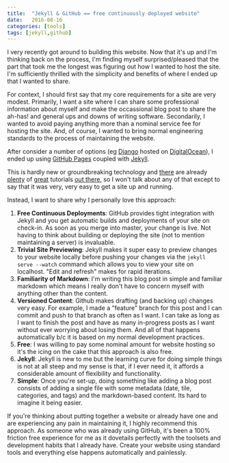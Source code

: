 ```yaml
---
title:  "Jekyll & GitHub == free continuously deployed website"
date:   2016-08-16
categories: [tools]
tags: [jekyll,github]
---
```

I very recently got around to building this website.  Now that it's up and I'm thinking back on the process, I'm finding myself surprised/pleased that the part that took me the longest was figuring out how I wanted to host the site.  I'm sufficiently thrilled with the simplicity and benefits of where I ended up that I wanted to share.

For context, I should first say that my core requirements for a site are very modest.  Primarily, I want a site where I can share some professional information about myself and make the occassional blog post to share the ah-has! and general ups and downs of writing software.  Secondarily, I wanted to avoid paying anything more than a nominal service fee for hosting the site.  And, of course, I wanted to bring normal engineering standards to the process of maintaining the website.

After consider a number of options (eg [Django](https://www.djangoproject.com/) hosted on [DigitalOcean](https://www.digitalocean.com/)), I ended up using [GitHub Pages](https://pages.github.com/) coupled with [Jekyll](https://jekyllrb.com/).

This is hardly new or groundbreaking technology and [there](https://help.github.com/articles/using-jekyll-as-a-static-site-generator-with-github-pages/) are already [plenty](https://jekyllrb.com/docs/github-pages/) of [great](http://jmcglone.com/guides/github-pages/) tutorials [out there](https://www.smashingmagazine.com/2014/08/build-blog-jekyll-github-pages/), so I won't talk about any of that except to say that it was very, very easy to get a site up and running.

Instead, I want to share why I personally love this approach:

1. **Free Continuous Deployments**: GitHub provides tight integration with Jekyll and you get automatic builds and deployments of your site on check-in.  As soon as you merge into master, your change is live.  Not having to think about building or deploying the site (not to mention maintaining a server) is invaluable.
2. **Trivial Site Previewing**: Jekyll makes it super easy to preview changes to your website locally before pushing your changes via the `jekyll serve --watch` command which allows you to view your site on localhost.  "Edit and refresh" makes for rapid iterations.
3. **Familiarity of Markdown**: I'm writing this blog post in simple and familiar markdown which means I really don't have to concern myself with anything other than the content.
4. **Versioned Content**: Github makes drafting (and backing up) changes very easy.  For example, I made a "feature" branch for this post and I can commit and push to that branch as often as I want.  I can take as long as I want to finish the post and have as many in-progress posts as I want without ever worrying about losing them.  And all of that happens automatically b/c it is based on my normal development practices.
5. **Free**: I was willing to pay some nominal amount for website hosting so it's the icing on the cake that this approach is also free.
6. **Jekyll**: Jekyll is new to me but the learning curve for doing simple things is not at all steep and my sense is that, if I ever need it, it affords a considerable amount of flexibility and functionality.
7. **Simple**:  Once you're set-up, doing something like adding a blog post consists of adding a single file with some metadata (date, tile, categories, and tags) and the markdown-based content.  Its hard to imagine it being easier.

If you're thinking about putting together a website or already have one and are experiencing any pain in maintaining it, I highly recommend this approach.  As someone who was already using GitHub, it's been a 100% friction free experience for me as it dovetails perfectly with the toolsets and development habits that I already have.  Create your website using standard tools and everything else happens automatically and painlessly.